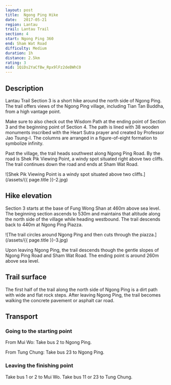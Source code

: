 ```yaml
---
layout: post
title:  Ngong Ping Hike
date:   2017-05-21
region: Lantau
trail: Lantau Trail
section: 4
start: Ngong Ping 360
end: Sham Wat Road
difficulty: Medium
duration: 1h
distance: 2.5km
rating: 3
mid: 1QiDs2YaCfBw_Rpx9lFz2deBWhC0
---
```

## Description

Lantau Trail Section 3 is a short hike around the north side of Ngong Ping. The trail offers views of the Ngong Ping village, including Tian Tan Buddha, from a high vantage point.

Make sure to also check out the Wisdom Path at the ending point of Section 3 and the beginning point of Section 4. The path is lined with 38 wooden monuments inscribed with the Heart Sutra prayer and created by Professor Jao Tsung-I. The columns are arranged in a figure-of-eight formation to symbolize infinity.

Past the village, the trail heads southwest along Ngong Ping Road. By the road is Shek Pik Viewing Point, a windy spot situated right above two cliffs. The trail continues down the road and ends at Sham Wat Road.

![Shek Pik Viewing Point is a windy spot situated above two cliffs.](/assets/{{ page.title }}-2.jpg)

## Hike elevation

Section 3 starts at the base of Fung Wong Shan at 460m above sea level. The beginning section ascends to 530m and maintains that altitude along the north side of the village while heading westbound. The trail descends back to 440m at Ngong Ping Piazza.

![The trail circles around Ngong Ping and then cuts through the piazza.](/assets/{{ page.title }}-3.jpg)

Upon leaving Ngong Ping, the trail descends though the gentle slopes of Ngong Ping Road and Sham Wat Road. The ending point is around 260m above sea level.

## Trail surface

The first half of the trail along the north side of Ngong Ping is a dirt path with wide and flat rock steps. After leaving Ngong Ping, the trail becomes walking the concrete pavement or asphalt car road.

## Transport

### Going to the starting point

From Mui Wo: Take bus 2 to Ngong Ping.

From Tung Chung: Take bus 23 to Ngong Ping.

### Leaving the finishing point

Take bus 1 or 2 to Mui Wo. Take bus 11 or 23 to Tung Chung.